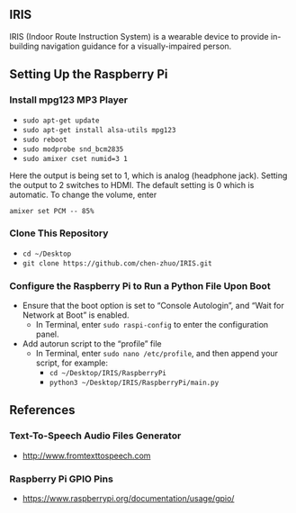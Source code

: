 ## IRIS
IRIS (Indoor Route Instruction System) is a wearable device to provide in-building navigation guidance for a
visually-impaired person.

## Setting Up the Raspberry Pi

### Install mpg123 MP3 Player
- `sudo apt-get update`
- `sudo apt-get install alsa-utils mpg123`
- `sudo reboot`
- `sudo modprobe snd_bcm2835`
- `sudo amixer cset numid=3 1`

Here the output is being set to 1, which is analog (headphone jack). Setting the output to 2 switches to HDMI. The
default setting is 0 which is automatic. To change the volume, enter

    amixer set PCM -- 85%

### Clone This Repository
- `cd ~/Desktop`
- `git clone https://github.com/chen-zhuo/IRIS.git`

### Configure the Raspberry Pi to Run a Python File Upon Boot
- Ensure that the boot option is set to “Console Autologin”, and “Wait for Network at Boot” is enabled.
    - In Terminal, enter `sudo raspi-config` to enter the configuration panel.
- Add autorun script to the “profile” file
    - In Terminal, enter `sudo nano /etc/profile`, and then append your script, for example:
        - `cd ~/Desktop/IRIS/RaspberryPi`
        - `python3 ~/Desktop/IRIS/RaspberryPi/main.py`

## References

### Text-To-Speech Audio Files Generator
- http://www.fromtexttospeech.com

### Raspberry Pi GPIO Pins
- https://www.raspberrypi.org/documentation/usage/gpio/
